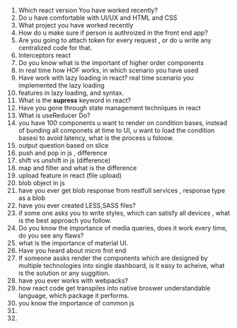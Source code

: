 

1. Which react version You have worked recently?
2. Do u have comfortable with UI/UX and HTML and CSS
3. What project you have worked recently
4. How do u make sure if person is authroized in the front end app?
5. Are you going to attach token for every request , or do u write any centralized code for that.
6. Interceptors react
7. Do you know what is the important of higher order components
8. In real time how HOF works, in which scenario you have used
9. Have work with lazy loading in react? real time scenario you implemented the lazy loading
10. features in lazy loading, and syntax.
11. What is the **supress** keyword in react?
12. Have you gone through state management techniques in react
13. What is useReducer Do?
14. you have 100 components u want to render on condition bases, instead of bunding all componets at time to UI, u want to load the condition basesi to avoid latency, what is the process u foloow.
15. output question based on slice
16. push and pop in js , difference
17. shift vs unshift in js (difference)
18. map and filter and what is the difference
19. upload feature in react (file upload)
20. blob object in js
21. have you ever get blob response from restfull services , response type as a blob
22. have you ever created LESS,SASS files?
23. if some one asks you to write styles, which can satisfy all devices , what is the best approach you follow.
24. Do you know the importance of media queries, does it work every time, do you see any flaws?
25. what is the importance of material UI.
26. Have you heard about micro frot end
27. If someone assks render the components which are designed by multiple technologies into single dashboard, is it easy to acheive, what is the solution or any suggition.
28. have you ever works with webpacks?
29. how react code get transpiles into native broswer understandable language, which package it performs.
30. you know the importance of common js
31. 
32.
